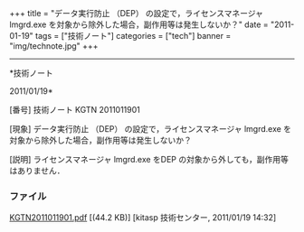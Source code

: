 ﻿+++
title = "データ実行防止 （DEP） の設定で，ライセンスマネージャ lmgrd.exe を対象から除外した場合，副作用等は発生しないか？"
date = "2011-01-19"
tags = ["技術ノート"]
categories = ["tech"]
banner = "img/technote.jpg"
+++

-----------------------------------------------------------------------------------------------------------------------------

*技術ノート

2011/01/19*


[番号]
技術ノート KGTN 2011011901

[現象]
データ実行防止 （DEP） の設定で，ライセンスマネージャ lmgrd.exe
を対象から除外した場合，副作用等は発生しないか？

[説明]
ライセンスマネージャ lmgrd.exe をDEP
の対象から外しても，副作用等はありません．


### ファイル

 
 


[KGTN2011011901.pdf](http://techreport.kitasp.net/attachments/download/451/KGTN2011011901.pdf)
 [(44.2 KB)] [kitasp 技術センター, 2011/01/19
14:32]


 


 

